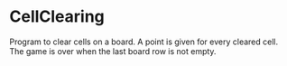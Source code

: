 # CellClearing
Program to clear cells on a board. 
A point is given for every cleared cell. 
The game is over when the last board row is not empty.  
